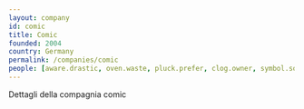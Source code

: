 ```yaml
---
layout: company
id: comic
title: Comic
founded: 2004
country: Germany
permalink: /companies/comic
people: [aware.drastic, oven.waste, pluck.prefer, clog.owner, symbol.south, gather.distance]
---
```


Dettagli della compagnia comic